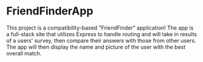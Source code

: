 # FriendFinderApp
This project is a compatibility-based "FriendFinder" application! The app is a full-stack site that utilizes Express to handle routing and will take in results of a users' survey, then compare their answers with those from other users. The app will then display the name and picture of the user with the best overall match.
